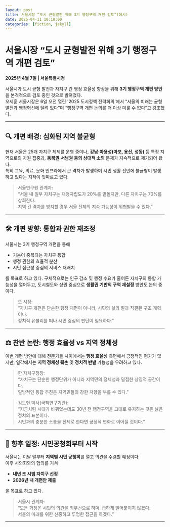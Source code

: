 ```yaml
---
layout: post
title: 서울시장 “도시 균형발전 위해 3기 행정구역 개편 검토”(예시)
date: 2025-04-11 10:18:00
categories: [fiction, jekyll]
---
```

# 서울시장 “도시 균형발전 위해 3기 행정구역 개편 검토”

**2025년 4월 7일 | 서울특별시청**

서울시가 도시 균형 발전과 자치구 간 행정 효율성 향상을 위해 **3기 행정구역 개편 방안**을 본격적으로 검토 중인 것으로 밝혀졌다.  
오세훈 서울시장은 6일 오전 열린 '2025 도시정책 전략회의'에서 “서울의 미래는 균형발전과 행정혁신에 달려 있다”며 “행정구역 개편 논의를 더 이상 미룰 수 없다”고 강조했다.

---

## 🔍 개편 배경: 심화된 지역 불균형

현재 서울은 25개 자치구 체제를 운영 중이나, **강남·마용성(마포, 용산, 성동)** 등 특정 지역으로의 자원 집중과, **동북권·서남권 등의 상대적 소외** 문제가 지속적으로 제기되어 왔다.  
특히 교육, 의료, 문화 인프라에서 큰 격차가 발생하며 시민 생활 전반에 불균형이 발생하고 있다는 지적이 잇따르고 있다.

> 서울연구원 관계자:  
> “서울 내 일부 자치구는 재정자립도가 20%를 밑돌지만, 다른 자치구는 70%를 상회한다.  
> 지역 간 격차를 방치할 경우 서울 전체의 지속 가능성이 위협받을 수 있다.”

---

## 🛠 개편 방향: 통합과 권한 재조정

서울시는 3기 행정구역 개편을 통해  
- 기능이 중복되는 자치구 통합  
- 행정 권한의 효율적 분산  
- 시민 접근성 중심의 서비스 재배치  

를 목표로 하고 있다. 구체적으로는 인구 감소 및 행정 수요가 줄어든 자치구의 통합 가능성을 열어두고, 도시철도와 상권 중심으로 **생활권 기반의 구역 재설정** 방안도 논의 중이다.

> 오 시장:  
> “자치구 개편은 단순한 행정 재편이 아니라, 시민의 삶의 질과 직결된 구조 개혁이다.  
> 정치적 유불리를 떠나 시민 중심의 판단이 필요하다.”

---

## ⚖️ 찬반 논란: 행정 효율성 vs 지역 정체성

이번 개편 방안에 대해 전문가들 사이에서는 **행정 효율성** 측면에서 긍정적인 평가가 많지만, 일각에서는 **지역 정체성 훼손** 및 **정치적 반발** 가능성을 우려하고 있다.

> 한 자치구청장:  
> “자치구는 단순한 행정단위가 아니라 지역민의 정체성과 밀접한 상징적 공간이다.  
> 일방적인 통합 추진은 지역민들의 강한 저항을 부를 수 있다.”

> 김도현 박사(국책연구기관):  
> “지금처럼 시대가 바뀌었는데도 30년 전 행정구역을 그대로 유지하는 것은 낡은 정치의 표본이다.  
> 시민과의 충분한 소통을 전제로 한다면 긍정적 변화로 이어질 것이다.”

---

## 📅 향후 일정: 시민공청회부터 시작

서울시는 이달 말부터 **지역별 시민 공청회**를 열고 의견을 수렴할 예정이다.  
이후 시의회와의 협의를 거쳐  
- **내년 초 시범 자치구 선정**  
- **2026년 내 개편안 제출**  

을 목표로 하고 있다.

> 서울시 관계자:  
> “모든 과정은 시민의 의견을 최우선으로 하며, 급하게 밀어붙이지 않겠다.  
> 서울의 미래를 위한 신중하고 투명한 접근을 하겠다.”

---

